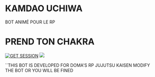 # KAMDAO UCHIWA 
BOT ANIMÉ POUR LE RP

# PREND TON CHAKRA 
<a href='https://davidcyril-session-id-generator-k9i7.onrender.com' target="_blank"><img alt='GET SESSION' src='https://img.shields.io/badge/Click here to get your Session code-blue?style=for-the-badge&logo=opencv&logoColor=white'/></a> 
<a><img src='https://files.catbox.moe/hwdb5h.png'/></a>    

``THIS BOT IS DEVELOPED FOR DOMA'S RP JUJUTSU KAISEN MODIFY THE BOT OR YOU WILL BE FINED 
